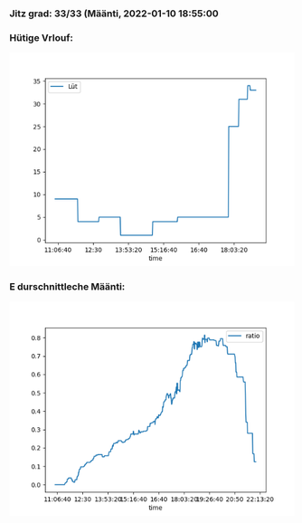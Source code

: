 ### Jitz grad: 33/33 (Määnti, 2022-01-10 18:55:00

### Hütige Vrlouf:
![Graph](Today.png)

### E durschnittleche Määnti:
![Graph](Määnti.png)